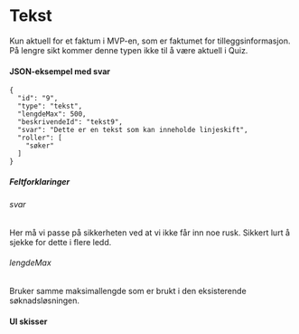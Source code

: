 # Tekst

Kun aktuell for et faktum i MVP-en, som er faktumet for tilleggsinformasjon.
På lengre sikt kommer denne typen ikke til å være aktuell i Quiz. 

#### JSON-eksempel med svar
```
{
  "id": "9",
  "type": "tekst",
  "lengdeMax": 500,
  "beskrivendeId": "tekst9",
  "svar": "Dette er en tekst som kan inneholde linjeskift",
  "roller": [
    "søker"
  ]
}
```

##### Feltforklaringer

###### svar

Her må vi passe på sikkerheten ved at vi ikke får inn noe rusk. Sikkert lurt å sjekke for dette i flere ledd.

###### lengdeMax
Bruker samme maksimallengde som er brukt i den eksisterende søknadsløsningen.

#### UI skisser
